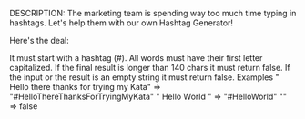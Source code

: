 DESCRIPTION:
The marketing team is spending way too much time typing in hashtags.
Let's help them with our own Hashtag Generator!

Here's the deal:

It must start with a hashtag (#).
All words must have their first letter capitalized.
If the final result is longer than 140 chars it must return false.
If the input or the result is an empty string it must return false.
Examples
" Hello there thanks for trying my Kata" => "#HelloThereThanksForTryingMyKata"
" Hello World " => "#HelloWorld"
"" => false
